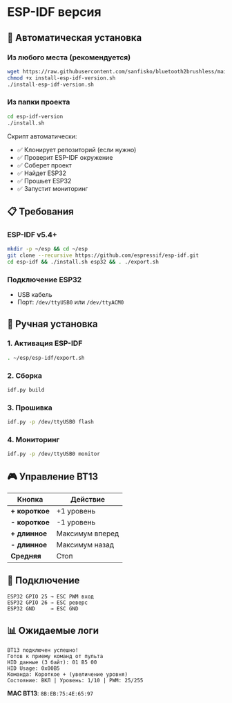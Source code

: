 # ESP-IDF версия

## 🚀 Автоматическая установка

### Из любого места (рекомендуется)
```bash
wget https://raw.githubusercontent.com/sanfisko/bluetooth2brushless/main/install-esp-idf-version.sh
chmod +x install-esp-idf-version.sh
./install-esp-idf-version.sh
```

### Из папки проекта
```bash
cd esp-idf-version
./install.sh
```

Скрипт автоматически:
- ✅ Клонирует репозиторий (если нужно)
- ✅ Проверит ESP-IDF окружение
- ✅ Соберет проект
- ✅ Найдет ESP32
- ✅ Прошьет ESP32
- ✅ Запустит мониторинг

## 📋 Требования

### ESP-IDF v5.4+
```bash
mkdir -p ~/esp && cd ~/esp
git clone --recursive https://github.com/espressif/esp-idf.git
cd esp-idf && ./install.sh esp32 && . ./export.sh
```

### Подключение ESP32
- USB кабель
- Порт: `/dev/ttyUSB0` или `/dev/ttyACM0`

## 🔧 Ручная установка

### 1. Активация ESP-IDF
```bash
. ~/esp/esp-idf/export.sh
```

### 2. Сборка
```bash
idf.py build
```

### 3. Прошивка
```bash
idf.py -p /dev/ttyUSB0 flash
```

### 4. Мониторинг
```bash
idf.py -p /dev/ttyUSB0 monitor
```

## 🎮 Управление BT13

| Кнопка | Действие |
|--------|----------|
| **+ короткое** | +1 уровень |
| **- короткое** | -1 уровень |
| **+ длинное** | Максимум вперед |
| **- длинное** | Максимум назад |
| **Средняя** | Стоп |

## 🔌 Подключение

```
ESP32 GPIO 25 → ESC PWM вход
ESP32 GPIO 26 → ESC реверс
ESP32 GND     → ESC GND
```

## 📊 Ожидаемые логи

```
BT13 подключен успешно!
Готов к приему команд от пульта
HID данные (3 байт): 01 B5 00
HID Usage: 0x00B5
Команда: Короткое + (увеличение уровня)
Состояние: ВКЛ | Уровень: 1/10 | PWM: 25/255
```

**MAC BT13**: `8B:EB:75:4E:65:97`
